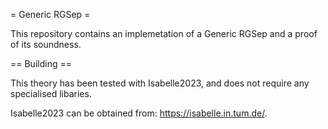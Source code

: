 = Generic RGSep =

This repository contains an implemetation of a Generic RGSep and a proof of its soundness.

== Building ==

This theory has been tested with Isabelle2023, and does not require any specialised libaries.

Isabelle2023 can be obtained from: <https://isabelle.in.tum.de/>.

